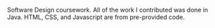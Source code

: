 Software Design coursework. All of the work I contributed was done in Java. HTML, CSS, and Javascript are from pre-provided code.
